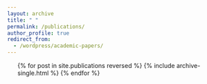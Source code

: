 ```yaml
---
layout: archive
title: " "
permalink: /publications/
author_profile: true
redirect_from: 
  - /wordpress/academic-papers/
---
```


 <ol>{% for post in site.publications reversed %}
    {% include archive-single.html %}
  {% endfor %}</ol>
